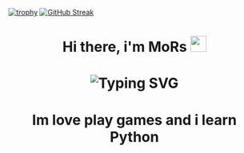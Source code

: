 [![trophy](https://github-profile-trophy.vercel.app/?username=mors223-byt&theme=dracula)](https://github.com/ryo-ma/github-profile-trophy)
[![GitHub Streak](https://streak-stats.demolab.com/?user=mors223-byt&theme=merko)](https://git.io/streak-stats)
<h1 align = "center"> Hi there, i'm MoRs <img src = "https://media1.giphy.com/media/v1.Y2lkPTc5MGI3NjExendwYzM4eHRxbWN5N2VyZ3BsNWxkYXZhczJzZ2UzdWh6aXhtdmY3YyZlcD12MV9pbnRlcm5hbF9naWZfYnlfaWQmY3Q9Zw/ltIFdjNAasOwVvKhvx/giphy.gif" height = "32" /></h1>
<h1 align = "center" <a href="https://git.io/typing-svg"><img src="https://readme-typing-svg.herokuapp.com?font=Fira+Code&pause=1000&width=435&lines=Hi+im+MoRs+and+i+love+minions" alt="Typing SVG" /></a>
<h1 align = "center"> Im love play games and i learn Python

